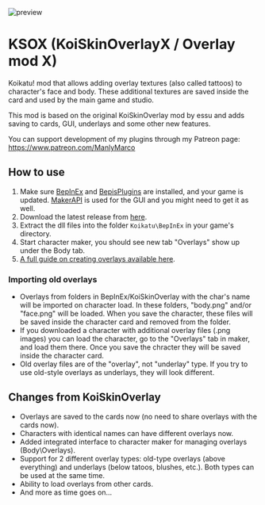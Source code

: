 ![preview](https://user-images.githubusercontent.com/39247311/49687441-f5f85880-fb02-11e8-90e9-a5103ca13a51.png)
# KSOX (KoiSkinOverlayX / Overlay mod X)
Koikatu! mod that allows adding overlay textures (also called tattoos) to character's face and body. These additional textures are saved inside the card and used by the main game and studio.

This mod is based on the original KoiSkinOverlay mod by essu and adds saving to cards, GUI, underlays and some other new features.

You can support development of my plugins through my Patreon page: https://www.patreon.com/ManlyMarco

## How to use 
1. Make sure [BepInEx](https://github.com/BepInEx/BepInEx) and [BepisPlugins](https://github.com/bbepis/BepisPlugins) are installed, and your game is updated. [MakerAPI](https://github.com/ManlyMarco/MakerAPI) is used for the GUI and you might need to get it as well.
2. Download the latest release from [here](https://github.com/ManlyMarco/KoiSkinOverlayX/releases).
3. Extract the dll files into the folder `Koikatu\BepInEx` in your game's directory.
4. Start character maker, you should see new tab "Overlays" show up under the Body tab.
5. [A full guide on creating overlays available here](Guide/%5BSylvers%5D%20KK%20Overlay%20Tutorial.md).

### Importing old overlays
- Overlays from folders in BepInEx/KoiSkinOverlay with the char's name will be imported on character load. In these folders, "body.png" and/or "face.png" will be loaded. When you save the character, these files will be saved inside the character card and removed from the folder.
- If you downloaded a character with additional overlay files (.png images) you can load the character, go to the "Overlays" tab in maker, and load them there. Once you save the chracter they will be saved inside the character card.
- Old overlay files are of the "overlay", not "underlay" type. If you try to use old-style overlays as underlays, they will look different.

## Changes from KoiSkinOverlay
- Overlays are saved to the cards now (no need to share overlays with the cards now).
- Characters with identical names can have different overlays now.
- Added integrated interface to character maker for managing overlays (Body\Overlays).
- Support for 2 different overlay types: old-type overlays (above everything) and underlays (below tatoos, blushes, etc.). Both types can be used at the same time.
- Ability to load overlays from other cards.
- And more as time goes on...
